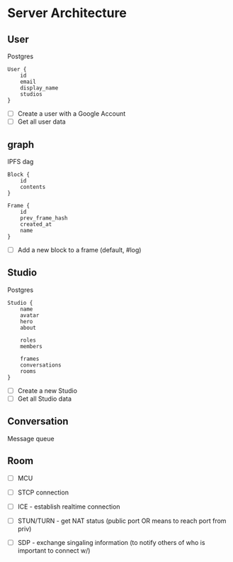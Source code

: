 # Server Architecture

## User
Postgres

```
User {
    id
    email
    display_name
    studios
}
```
- [ ] Create a user with a Google Account
- [ ] Get all user data

## graph
IPFS dag

```
Block {
    id
    contents
}
```

```
Frame {
    id
    prev_frame_hash
    created_at
    name
}
```

- [ ] Add a new block to a frame (default, #log)

## Studio
Postgres

```
Studio {
    name
    avatar
    hero
    about

    roles
    members

    frames
    conversations
    rooms
}
```

- [ ] Create a new Studio
- [ ] Get all Studio data

## Conversation
Message queue

## Room
- [ ] MCU
- [ ] STCP connection
- [ ] ICE - establish realtime connection
- [ ] STUN/TURN - get NAT status (public port OR means to reach port from priv)
- [ ] SDP - exchange singaling information (to notify others of who is important
       to connect w/)


